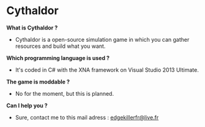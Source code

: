 Cythaldor
=========

**What is Cythaldor ?**

- Cythaldor is a open-source simulation game in which you can gather resources and build what you want.

**Which programming language is used ?**

- It's coded in C# with the XNA framework on Visual Studio 2013 Ultimate.

**The game is moddable ?**

- No for the moment, but this is planned.

**Can I help you ?**

- Sure, contact me to this mail adress : edgekillerfr@live.fr
